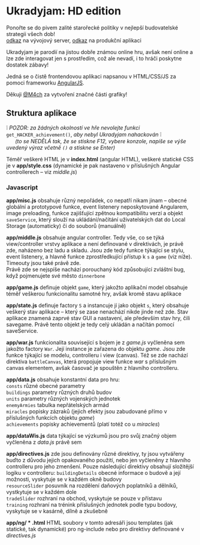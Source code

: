 # Ukradyjam: HD edition
Ponořte se do pivem zalité starořecké politiky v nejlepší budovatelské strategii všech dob!  
[odkaz](https://ukradyjam.netlify.com) na vývojový server, [odkaz](http://jira.zby.cz/content/UkradyjamHD/) na produkční aplikaci

Ukradyjam je parodií na jistou dobře známou online hru, avšak není online a lze zde interagovat jen s prostředím, což ale nevadí, i to hráči poskytne dostatek zábavy!

Jedná se o čistě frontendovou aplikaci napsanou v HTML/CSS/JS za pomoci frameworku [AngularJS](https://angularjs.org/).

Děkuji [@M4ch](https://github.com/M4ch) za vytvoření značné části grafiky!

## Struktura aplikace

:grey_exclamation: _POZOR: za žádných okolností ve hře nevolejte funkci_ `get_HACKER_achievement()`, _aby nebyl Ukradyjam nahackován_ :grey_exclamation:  
&nbsp;&nbsp;&nbsp;&nbsp;&nbsp;&nbsp;_(to se NEDĚLÁ tak, že se stiskne F12, vybere konzole, napíše se výše uvedený výraz včetně `()` a stiskne se Enter)_

Téměř veškeré HTML je v **index.html** (angular HTML), veškeré statické CSS je v **app/style.css** (dynamické je pak nastaveno v příslušných Angular controllerech – viz *middle.js*)

### Javascript

**app/misc.js** obsahuje různý nepořádek, co nepatří nikam jinam – obecné globální a prototypové funkce, event listenery neposkytované Angularem,
image preloading, funkce zajišťující zpětnou kompatibilitu verzí a objekt `saveService`,
který slouží na ukládání/načítání uživatelských dat do Local Storage (automaticky) či do souborů (manuálně)

**app/middle.js** obsahuje angular controller. Tedy vše, co se týká view/controller vrstvy aplikace a není definované v direktivách, je právě zde, naházeno bez ladu a skladu.
Jsou zde tedy funkce týkající se stylu, event listenery, a hlavně funkce zprostředkující přístup k `s` a `game` (viz níže). Timeouty jsou také právě zde.  
Právě zde se nejspíše nachází porouchaný kód způsobující zvláštní bug, když pojmenujete své město `dinnerbone`

**app/game.js** definuje objekt `game`, který jakožto aplikační model obsahuje téměř veškerou funkcionalitu samotné hry, avšak kromě stavu aplikace

**app/state.js** definuje factory `S` a instancuje jí jako objekt `s`, který obsahuje veškerý stav aplikace – který se zase nenachází nikde jinde než zde.
Stav aplikace znamená zaprvé stav GUI a nastavení, ale především stav hry, čili savegame.
Právě tento objekt je tedy celý ukládán a načítán pomocí saveService.

**app/war.js** funkcionalita související s bojem je z *game.js* vyčleněna sem jakožto factory `War`. Její instance je zařazena do objektu *game*.
Jsou zde funkce týkající se modelu, controlleru i view (canvas).
Též se zde nachází direktiva `battleCanvas`, která propojuje view funkce *war* s příslušným canvas elementem, avšak časovač je spouštěn z hlavního controlleru.

**app/data.js** obsahuje konstantní data pro hru:  
`consts` různé obecné parametry  
`buildings` parametry různých druhů budov  
`units` parametry různých vojenských jednotek  
`enemyArmies` tabulka nepřátelských armád  
`miracles` popisky zázraků (jejich efekty jsou zabudované přímo v příslušných funkcích objektu *game*)  
`achievements` popisky achievementů (platí totéž co u *miracles*)

**app/dataWis.js** data týkající se výzkumů jsou pro svůj značný objem vyčleněna z *data.js* právě sem

**app/directives.js** zde jsou definovány různé direktivy, ty jsou vytvářeny buďto z důvodu jejich opakovaného použití, nebo jen vyčleněny z hlavního controlleru pro jeho zmenšení.
Pouze následující direktivy obsahují složitější logiku v controlleru:
`buildingDetails` obecné informace o budově a její možnosti, vyskytuje se v každém okně budovy  
`resourceSlider` posuvník na rozdělení daňových poplatníků a dělníků, vystkytuje se v každém dole  
`tradeSlider` rozhraní na obchod, vyskytuje se pouze v přístavu  
`training` rozhraní na trénink příslušných jednotek podle typu bodovy, vyskytuje se v kasárně, dílně a zkušebně

**app/ng/ \* .html** HTML soubory v tomto adresáři jsou templates (jak statické, tak dynamické) pro ng-include nebo pro direktivy definované v *directives.js*
